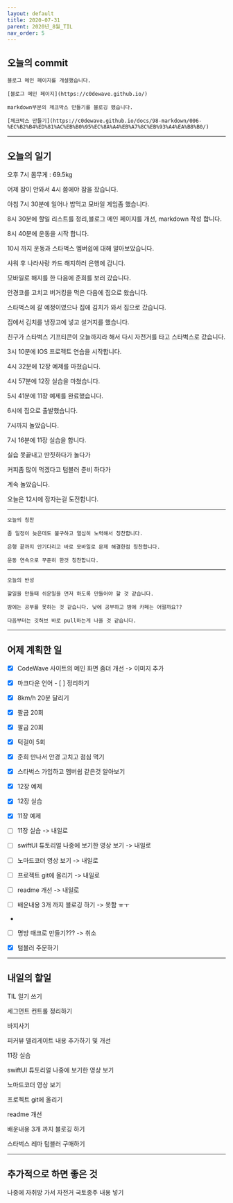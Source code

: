 ```yaml
---
layout: default
title: 2020-07-31
parent: 2020년_8월_TIL
nav_order: 5
---
```


## 오늘의 commit

    블로그 메인 페이지를 개설했습니다.

    [블로그 메인 페이지](https://c0dewave.github.io/)

    markdown부분의 체크박스 만들기를 블로깅 했습니다.

    [체크박스 만들기](https://c0dewave.github.io/docs/98-markdown/006-%EC%B2%B4%ED%81%AC%EB%B0%95%EC%8A%A4%EB%A7%8C%EB%93%A4%EA%B8%B0/)

---

## 오늘의 일기

오후 7시 몸무게 : 69.5kg

어제 잠이 안와서 4시 쯤에야 잠을 잤습니다.

아침 7시 30분에 일어나 밥먹고 모바일 게임좀 했습니다.

8시 30분에 할일 리스트를 정리,블로그 메인 페이지를 개선, markdown 작성 합니다.

8시 40분에 운동을 시작 합니다.

10시 까지 운동과 스타벅스 멤버쉽에 대해 알아보았습니다.

샤워 후 나라사랑 카드 해지하러 은행에 갑니다.

모바일로 해지를 한 다음에 준희를 보러 갔습니다.

안경코를 고치고 버거킹을 먹은 다음에 집으로 왔습니다.

스타벅스에 갈 예정이였으나 집에 김치가 와서 집으로 갔습니다.

집에서 김치를 냉장고에 넣고 설거지를 했습니다.

친구가 스타벅스 기프티콘이 오늘까지라 해서 다시 자전거를 타고 스타벅스로 갔습니다.

3시 10분에 IOS 프로젝트 연습을 시작합니다.

4시 32분에 12장 예제를 마쳤습니다.

4시 57분에 12장 실습을 마쳤습니다.

5시 41분에 11장 예제를 완료했습니다.

6시에 집으로 출발했습니다.

7시까지 놀았습니다.

7시 16분에 11장 실습을 합니다.

실습 못끝내고 딴짓하다가 놀다가

커피좀 많이 먹겠다고 텀블러 준비 하다가

계속 놀았습니다.

오늘은 12시에 잠자는걸 도전합니다.

---

    오늘의 칭찬

    좀 일정이 늦은데도 불구하고 열심히 노력해서 칭찬합니다.

    은행 끝까지 안기다리고 바로 모바일로 문제 해결한점 칭찬합니다.

    운동 연속으로 꾸준히 한것 칭찬합니다.

---

    오늘의 반성

    할일을 만들때 쉬운일을 먼저 하도록 만들어야 할 것 같습니다.

    밤에는 공부를 못하는 것 같습니다. 낮에 공부하고 밤에 카페는 어떨까요??

    다음부터는 깃허브 바로 pull하는게 나을 것 같습니다.

---

## 어제 계획한 일

- [X] CodeWave 사이트의 메인 화면 좀더 개선 -> 이미지 추가

- [X] 마크다운 언어 - [ ] 정리하기

- [X] 8km/h 20분 달리기

- [X] 팔굽 20회

- [X] 팔굽 20회

- [X] 턱걸이 5회

- [X] 준희 만나서 안경 고치고 점심 먹기

- [X] 스타벅스 가입하고 멤버쉽 같은것 알아보기

- [X] 12장 예제

- [X] 12장 실습

- [X] 11장 예제

- [ ] 11장 실습 -> 내일로

- [ ] swiftUI 튜토리얼 나중에 보기한 영상 보기 -> 내일로

- [ ] 노마드코더 영상 보기 -> 내일로

- [ ] 프로젝트 git에 올리기 -> 내일로

- [ ] readme 개선 -> 내일로

- [ ] 배운내용 3개 까지 블로깅 하기 -> 못함 ㅠㅜ

+

- [ ] 명방 매크로 만들기??? -> 취소

- [X] 텀블러 주문하기

---

## 내일의 할일

TIL 일기 쓰기

세그먼트 컨트롤 정리하기

바지사기

피커뷰 델리게이트 내용 추가하기 및 개선

11장 실습

swiftUI 튜토리얼 나중에 보기한 영상 보기

노마드코더 영상 보기

프로젝트 git에 올리기

readme 개선

배운내용 3개 까지 블로깅 하기

스타벅스 레마 텀블러 구매하기

---

## 추가적으로 하면 좋은 것

나중에 자취방 가서 자전거 국토종주 내용 넣기